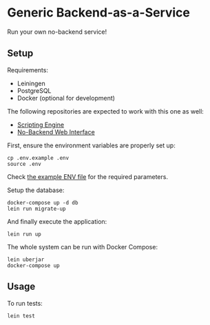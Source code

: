 # Generic Backend-as-a-Service

Run your own no-backend service!

## Setup

Requirements:
- Leiningen
- PostgreSQL
- Docker (optional for development)

The following repositories are expected to work with this one as well:
- [Scripting Engine](https://github.com/liberdade-organizacao/no-backend-scripting-engine)
- [No-Backend Web Interface](https://github.com/liberdade-organizacao/no-backend-web)

First, ensure the environment variables are properly set up:

```
cp .env.example .env
source .env
```

Check [the example ENV file](./.env.example) for the required parameters.

Setup the database:

```
docker-compose up -d db
lein run migrate-up
```

And finally execute the application:

```
lein run up
```

The whole system can be run with Docker Compose:

```
lein uberjar
docker-compose up
```

## Usage

To run tests:

``` sh
lein test
```

